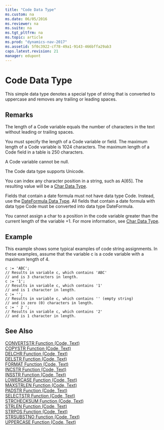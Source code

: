 ```yaml
---
title: "Code Data Type"
ms.custom: na
ms.date: 06/05/2016
ms.reviewer: na
ms.suite: na
ms.tgt_pltfrm: na
ms.topic: article
ms.prod: "dynamics-nav-2017"
ms.assetid: 5f0c3922-cf78-49a1-9143-466bffa29ab3
caps.latest.revision: 21
manager: edupont
---
```

# Code Data Type
This simple data type denotes a special type of string that is converted to uppercase and removes any trailing or leading spaces.  
  
## Remarks  
 The length of a Code variable equals the number of characters in the text without leading or trailing spaces.  
  
 You must specify the length of a Code variable or field. The maximum length of a Code variable is 1024 characters. The maximum length of a Code field in a table is 250 characters.  
  
 A Code variable cannot be null.  
  
 The Code data type supports Unicode.  
  
 You can index any character position in a string, such as A\[65\]. The resulting value will be a [Char Data Type](Char-Data-Type.md).  
  
 Fields that contain a date formula must not have data type Code. Instead, use the [DateFormula Data Type](DateFormula-Data-Type.md). All fields that contain a date formula with data type Code must be converted into data type DateFormula.  
  
 You cannot assign a char to a position in the code variable greater than the current length of the variable +1. For more information, see [Char Data Type](Char-Data-Type.md).  
  
## Example  
 This example shows some typical examples of code string assignments. In these examples, assume that the variable c is a code variable with a maximum length of 4.  
  
```  
c := 'ABC';   
// Results in variable c, which contains 'ABC'   
// and is 3 characters in length.  
c := '1';  
// Results in variable c, which contains '1'   
// and is 1 character in length.  
c := '';  
// Results in variable c, which contains '' (empty string)  
// and is zero (0) characters in length.  
c := ' 2 ';  
// Results in variable c, which contains '2'  
// and is 1 character in length.  
```  
  
## See Also  
 [CONVERTSTR Function \(Code, Text\)](CONVERTSTR-Function--Code--Text-.md)   
 [COPYSTR Function \(Code, Text\)](COPYSTR-Function--Code--Text-.md)   
 [DELCHR Function \(Code, Text\)](DELCHR-Function--Code--Text-.md)   
 [DELSTR Function \(Code, Text\)](DELSTR-Function--Code--Text-.md)   
 [FORMAT Function \(Code, Text\)](FORMAT-Function--Code--Text-.md)   
 [INCSTR Function \(Code, Text\)](INCSTR-Function--Code--Text-.md)   
 [INSSTR Function \(Code, Text\)](INSSTR-Function--Code--Text-.md)   
 [LOWERCASE Function \(Code, Text\)](LOWERCASE-Function--Code--Text-.md)   
 [MAXSTRLEN Function \(Code, Text\)](MAXSTRLEN-Function--Code--Text-.md)   
 [PADSTR Function \(Code, Text\)](PADSTR-Function--Code--Text-.md)   
 [SELECTSTR Function \(Code, Text\)](SELECTSTR-Function--Code--Text-.md)   
 [STRCHECKSUM Function \(Code, Text\)](STRCHECKSUM-Function--Code--Text-.md)   
 [STRLEN Function \(Code, Text\)](STRLEN-Function--Code--Text-.md)   
 [STRPOS Function \(Code, Text\)](STRPOS-Function--Code--Text-.md)   
 [STRSUBSTNO Function \(Code, Text\)](STRSUBSTNO-Function--Code--Text-.md)   
 [UPPERCASE Function \(Code, Text\)](UPPERCASE-Function--Code--Text-.md)